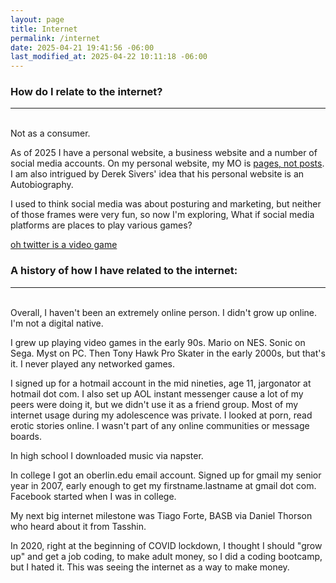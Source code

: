 ```yaml
---
layout: page
title: Internet
permalink: /internet
date: 2025-04-21 19:41:56 -06:00
last_modified_at: 2025-04-22 10:11:18 -06:00
---
```

### How do I relate to the internet? 

---
<br>
Not as a consumer.

As of 2025 I have a personal website, a business website and a number of social media accounts.
On my personal website, my MO is [pages, not posts](/pagesnotposts).
I am also intrigued by Derek Sivers' idea that his personal website is an Autobiography.

I used to think social media was about posturing and marketing, but neither of those frames were very fun, so now I'm exploring, What if social media platforms are places to play various games?

[oh twitter is a video game](/twitter)
<br>
### A history of how I have related to the internet: 

---
<br>
Overall, I haven't been an extremely online person.
I didn't grow up online.
I'm not a digital native.

I grew up playing video games in the early 90s.
Mario on NES.
Sonic on Sega.
Myst on PC.
Then Tony Hawk Pro Skater in the early 2000s, but that's it.
I never played any networked games.

I signed up for a hotmail account in the mid nineties, age 11, jargonator at hotmail dot com.
I also set up AOL instant messenger cause a lot of my peers were doing it, but we didn't use it as a friend group.
Most of my internet usage during my adolescence was private.
I looked at porn, read erotic stories online.
I wasn't part of any online communities or message boards.

In high school I downloaded music via napster.

In college I got an oberlin.edu email account.
Signed up for gmail my senior year in 2007, early enough to get my firstname.lastname at gmail dot com.
Facebook started when I was in college.

My next big internet milestone was Tiago Forte, BASB via Daniel Thorson who heard about it from Tasshin.

In 2020, right at the beginning of COVID lockdown, I thought I should "grow up" and get a job coding, to make adult money, so I did a coding bootcamp, but I hated it.
This was seeing the internet as a way to make money.
